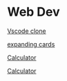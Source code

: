 # Web Dev

[Vscode clone](https://prasadsutar1.github.io/Web-dev//vs%20code%20clone/)

[expanding cards](https://prasadsutar1.github.io/Web-dev/espanding%20cards/)
 
[Calculator](https://web-dev-4fxd.vercel.app/)

[Calculator](https://web-dev-7eim.vercel.app/)
